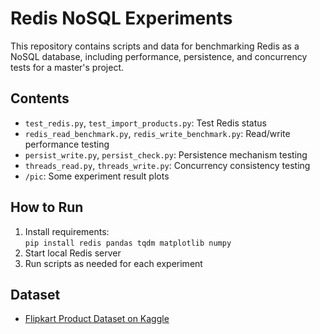 # Redis NoSQL Experiments

This repository contains scripts and data for benchmarking Redis as a NoSQL database, including performance, persistence, and concurrency tests for a master's project.

## Contents

- `test_redis.py`, `test_import_products.py`: Test Redis status
- `redis_read_benchmark.py`, `redis_write_benchmark.py`: Read/write performance testing
- `persist_write.py`, `persist_check.py`: Persistence mechanism testing
- `threads_read.py`, `threads_write.py`: Concurrency consistency testing
- `/pic`: Some experiment result plots

## How to Run

1. Install requirements:  
   `pip install redis pandas tqdm matplotlib numpy`
2. Start local Redis server
3. Run scripts as needed for each experiment

## Dataset

- [Flipkart Product Dataset on Kaggle](https://www.kaggle.com/datasets/PromptCloudHQ/flipkart-products)
